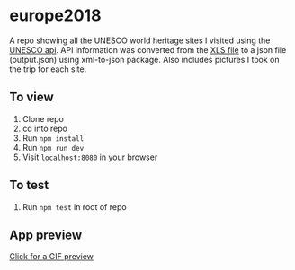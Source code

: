 # europe2018
A repo showing all the UNESCO world heritage sites I visited using the [UNESCO api](https://whc.unesco.org/). API information was converted from the [XLS file](http://whc.unesco.org/en/syndication) to a json file (output.json) using xml-to-json package. Also includes pictures I took on the trip for each site.

## To view
1. Clone repo
2. cd into repo
3. Run `npm install`
4. Run `npm run dev`
5. Visit `localhost:8080` in your browser

## To test
1. Run `npm test` in root of repo

## App preview
[Click for a GIF preview](https://s3.us-east-2.amazonaws.com/mlsideprojects/europe2018gif.gif)